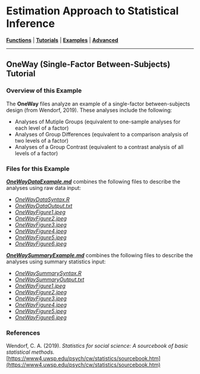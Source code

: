 # Estimation Approach to Statistical Inference

[**Functions**](../../Functions) | 
[**Tutorials**](../../Tutorials) | 
[**Examples**](../../Examples) | 
[**Advanced**](../../Advanced)

---

## OneWay (Single-Factor Between-Subjects) Tutorial

### Overview of this Example

The **OneWay** files analyze an example of a single-factor between-subjects design (from Wendorf, 2019). These analyses include the following:

- Analyses of Mutiple Groups (equivalent to one-sample analyses for each level of a factor)
- Analyses of Group Differences (equivalent to a comparison analysis of two levels of a factor)
- Analyses of a Group Contrast (equivalent to a contrast analysis of all levels of a factor)

### Files for this Example

[**_OneWayDataExample.md_**](./OneWayDataExample.md) combines the following files to describe the analyses using raw data input:

- [_OneWayDataSyntax.R_](./OneWayDataSyntax.R)
- [_OneWayDataOutput.txt_](./OneWayDataOutput.txt)
- [_OneWayFigure1.jpeg_](./OneWayFigure1.jpeg)
- [_OneWayFigure2.jpeg_](./OneWayFigure2.jpeg)
- [_OneWayFigure3.jpeg_](./OneWayFigure3.jpeg) 
- [_OneWayFigure4.jpeg_](./OneWayFigure4.jpeg)
- [_OneWayFigure5.jpeg_](./OneWayFigure5.jpeg) 
- [_OneWayFigure6.jpeg_](./OneWayFigure6.jpeg)

[**_OneWaySummaryExample.md_**](./OneWaySummaryExample.md) combines the following files to describe the analyses using summary statistics input:

- [_OneWaySummarySyntax.R_](./OneWaySummarySyntax.R)
- [_OneWaySummaryOutput.txt_](./OneWaySummaryOutput.txt)
- [_OneWayFigure1.jpeg_](./OneWayFigure1.jpeg)
- [_OneWayFigure2.jpeg_](./OneWayFigure2.jpeg)
- [_OneWayFigure3.jpeg_](./OneWayFigure3.jpeg) 
- [_OneWayFigure4.jpeg_](./OneWayFigure4.jpeg)
- [_OneWayFigure5.jpeg_](./OneWayFigure5.jpeg) 
- [_OneWayFigure6.jpeg_](./OneWayFigure6.jpeg)

### References

Wendorf, C. A. (2019). _Statistics for social science: A sourcebook of basic statistical methods._ [https://www4.uwsp.edu/psych/cw/statistics/sourcebook.htm](https://www4.uwsp.edu/psych/cw/statistics/sourcebook.htm)
